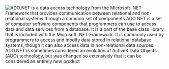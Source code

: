 

![**_ADO.NET is a data access technology from the Microsoft .NET Framework that provides communication between relational and non-relational systems through a common set of components.ADO.NET is a set of computer software components that programmers can use to access data and data services from a database. It is a part of the base class library that is included with the Microsoft .NET Framework. It is commonly used by programmers to access and modify data stored in relational database systems, though it can also access data in non-relational data sources. ADO.NET is sometimes considered an evolution of ActiveX Data Objects (ADO) technology, but was changed so extensively that it can be considered an entirely new product_**](https://www.javatpoint.com/ado/images/ado-net-tutorial.jpg)
